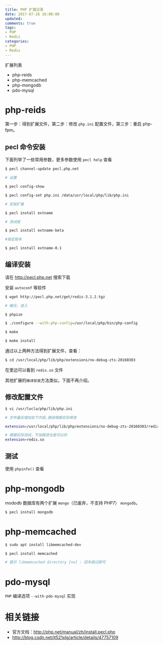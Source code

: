 ```yaml
---
title: PHP 扩展记录
date: 2017-07-26 16:00:00
updated:
comments: true
tags:
- PHP
- Redis
categories:
- PHP
- Redis
---
```


扩展列表

* php-reids
* php-memcached
* php-mongodb
* pdo-mysql

<!--more-->

# php-reids

第一步：得到扩展文件，第二步：修改 `php.ini` 配置文件，第三步：重启 php-fpm。

## pecl 命令安装

下面列举了一些常用参数，更多参数使用 `pecl help` 查看

```bash
$ pecl channel-update pecl.php.net

# 设置

$ pecl config-show

$ pecl config-set php.ini /data/usr/local/php/lib/php.ini

# 安装扩展

$ pecl install extname

# 测试版

$ pecl install extname-beta

#指定版本

$ pecl install extname-0.1
```

## 编译安装

请在 http://pecl.php.net 搜索下载  

安装 `autoconf` 等软件

```bash
$ wget http://pecl.php.net/get/redis-3.1.2.tgz

# 解压、进入

$ phpize

$ ./configure --with-php-config=/usr/local/php/bin/php-config

$ make

$ make install
```

通过以上两种方法得到扩展文件，查看：

```bash
$ cd /usr/local/php/lib/php/extensions/no-debug-zts-20160303
```

在里边可以看到 `redis.so` 文件

其他扩展的`编译安装`方法类似，下面不再介绍。

## 修改配置文件

```bash
$ vi /usr/locla/php/lib/php.ini

# 文件最后增加如下内容,路径根据实际修改

extension=/usr/local/php/lib/php/extensions/no-debug-zts-20160303/redis.so

# 根据实际测试，不加路径也是可以的
extension=redis.so
```

## 测试

使用 `phpinfo()` 查看

# php-mongodb

mododb 数据库有两个扩展 `mongo`（已废弃，不支持 PHP7） `mongodb`。

```bash
$ pecl install mongodb
```

# php-memcached

```bash
$ sudo apt install libmemcached-dev

$ pecl install memcached

# 提示 libmemcached directory [no] : 回车跳过即可
```

# pdo-mysql

`PHP` 编译选项 `--with-pdo-mysql` 实现

# 相关链接

* 官方文档：http://php.net/manual/zh/install.pecl.php
* http://blog.csdn.net/jt521xlg/article/details/47757109
